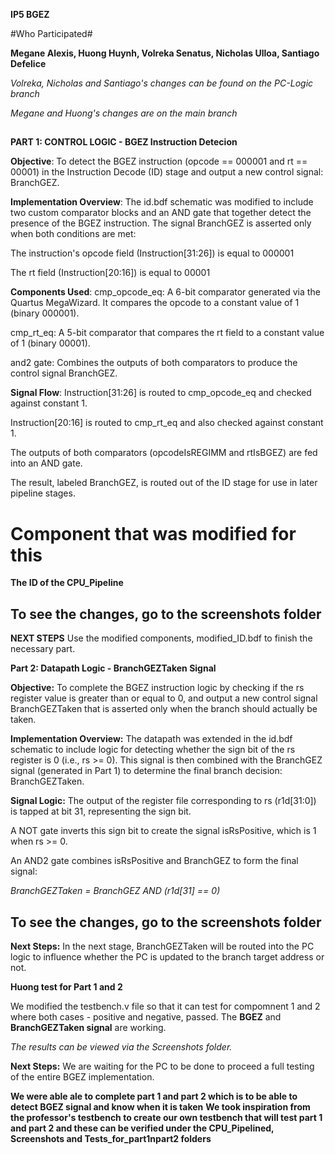 **IP5 BGEZ**

#Who Participated#

**Megane Alexis, Huong Huynh, Volreka Senatus, Nicholas Ulloa, Santiago Defelice**


*Volreka, Nicholas and Santiago's changes can be found on the PC-Logic branch*

*Megane and Huong's changes are on the main branch*

##
**PART 1: CONTROL LOGIC - BGEZ Instruction Detecion**

**Objective**:
To detect the BGEZ instruction (opcode == 000001 and rt == 00001) in the Instruction Decode (ID) stage and output a new control signal: BranchGEZ.

**Implementation Overview**:
The id.bdf schematic was modified to include two custom comparator blocks and an AND gate that together detect the presence of the BGEZ instruction. The signal BranchGEZ is asserted only when both conditions are met:

The instruction's opcode field (Instruction[31:26]) is equal to 000001

The rt field (Instruction[20:16]) is equal to 00001

**Components Used**:
cmp_opcode_eq: A 6-bit comparator generated via the Quartus MegaWizard. It compares the opcode to a constant value of 1 (binary 000001).

cmp_rt_eq: A 5-bit comparator that compares the rt field to a constant value of 1 (binary 00001).

and2 gate: Combines the outputs of both comparators to produce the control signal BranchGEZ.

**Signal Flow**:
Instruction[31:26] is routed to cmp_opcode_eq and checked against constant 1.

Instruction[20:16] is routed to cmp_rt_eq and also checked against constant 1.

The outputs of both comparators (opcodeIsREGIMM and rtIsBGEZ) are fed into an AND gate.

The result, labeled BranchGEZ, is routed out of the ID stage for use in later pipeline stages.

# Component that was modified for this
**The ID of the CPU_Pipeline**
## To see the changes, go to the screenshots folder

**NEXT STEPS**
Use the modified components, modified_ID.bdf to finish the necessary part.

**Part 2: Datapath Logic - BranchGEZTaken Signal**

**Objective:**
To complete the BGEZ instruction logic by checking if the rs register value is greater than or equal to 0, and output a new control signal BranchGEZTaken that is asserted only when the branch should actually be taken.

**Implementation Overview:**
The datapath was extended in the id.bdf schematic to include logic for detecting whether the sign bit of the rs register is 0 (i.e., rs >= 0). This signal is then combined with the BranchGEZ signal (generated in Part 1) to determine the final branch decision: BranchGEZTaken.

**Signal Logic:**
The output of the register file corresponding to rs (r1d[31:0]) is tapped at bit 31, representing the sign bit.

A NOT gate inverts this sign bit to create the signal isRsPositive, which is 1 when rs >= 0.

An AND2 gate combines isRsPositive and BranchGEZ to form the final signal:


*BranchGEZTaken = BranchGEZ AND (r1d[31] == 0)*


## To see the changes, go to the screenshots folder

**Next Steps:**
In the next stage, BranchGEZTaken will be routed into the PC logic to influence whether the PC is updated to the branch target address or not.

**Huong test for Part 1 and 2**

We modified the testbench.v file so that it can test for compomnent 1 and 2 where both cases - positive and negative, passed. The **BGEZ** and **BranchGEZTaken signal** are working.

*The results can be viewed via the Screenshots folder.*

**Next Steps:**
We are waiting for the PC to be done to proceed a full testing of the entire BGEZ implementation.


**We were able ale to complete part 1 and part 2 which is to be able to detect BGEZ signal and know when it is taken**
**We took inspiration from the professor's testbench to create our own testbench that will test part 1 and part 2 and these can be verified under the CPU_Pipelined, Screenshots and Tests_for_part1npart2 folders**

